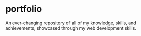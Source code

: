 # portfolio
An ever-changing repository of all of my knowledge, skills, and achievements, showcased through my web development skills.
